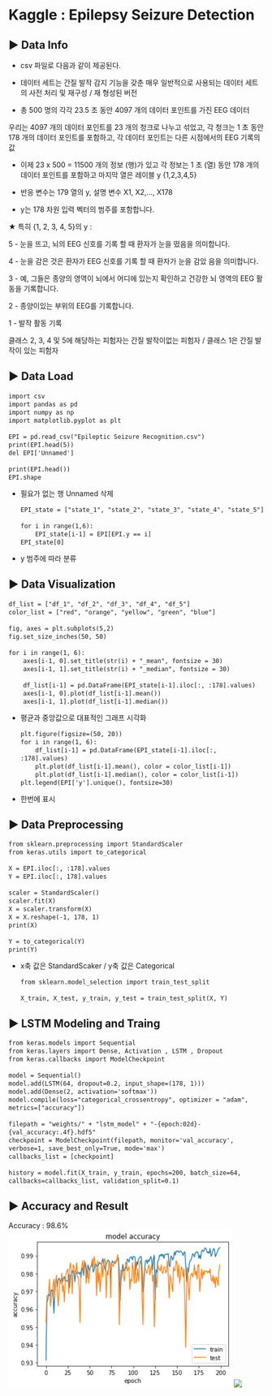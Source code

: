 # Kaggle : Epilepsy Seizure Detection

## ▶ Data Info
- csv 파일로 다음과 같이 제공된다.

- 데이터 세트는 간질 발작 감지 기능을 갖춘 매우 일반적으로 사용되는 데이터 세트의 사전 처리 및 재구성 / 재 형성된 버전

- 총 500 명의 각각 23.5 초 동안 4097 개의 데이터 포인트를 가진 EEG 데이터

우리는 4097 개의 데이터 포인트를 23 개의 청크로 나누고 섞었고, 각 청크는 1 초 동안 178 개의 데이터 포인트를 포함하고, 각 데이터 포인트는 다른 시점에서의 EEG 기록의 값

- 이제 23 x 500 = 11500 개의 정보 (행)가 있고 각 정보는 1 초 (열) 동안 178 개의 데이터 포인트를 포함하고 마지막 열은 레이블 y {1,2,3,4,5}

- 반응 변수는 179 열의 y, 설명 변수 X1, X2,…, X178 

- y는 178 차원 입력 벡터의 범주를 포함합니다. 


★ 특히 {1, 2, 3, 4, 5}의 y :

5 - 눈을 뜨고, 뇌의 EEG 신호를 기록 할 때 환자가 눈을 떴음을 의미합니다.

4 - 눈을 감은 것은 환자가 EEG 신호를 기록 할 때 환자가 눈을 감았 음을 의미합니다.

3 - 예, 그들은 종양의 영역이 뇌에서 어디에 있는지 확인하고 건강한 뇌 영역의 EEG 활동을 기록합니다.

2 - 종양이있는 부위의 EEG를 기록합니다.

1 - 발작 활동 기록

클래스 2, 3, 4 및 5에 해당하는 피험자는 간질 발작이없는 피험자 / 클래스 1은 간질 발작이 있는 피험자

## ▶ Data Load

    import csv
    import pandas as pd
    import numpy as np
    import matplotlib.pyplot as plt

    EPI = pd.read_csv("Epileptic Seizure Recognition.csv")
    print(EPI.head(5))
    del EPI['Unnamed']

    print(EPI.head())
    EPI.shape
    
- 필요가 없는 행 Unnamed 삭제
    
      EPI_state = ["state_1", "state_2", "state_3", "state_4", "state_5"]

      for i in range(1,6):
          EPI_state[i-1] = EPI[EPI.y == i]
      EPI_state[0]
      
- y 범주에 따라 분류

## ▶ Data Visualization
    df_list = ["df_1", "df_2", "df_3", "df_4", "df_5"]
    color_list = ["red", "orange", "yellow", "green", "blue"]

    fig, axes = plt.subplots(5,2)
    fig.set_size_inches(50, 50)

    for i in range(1, 6):
        axes[i-1, 0].set_title(str(i) + "_mean", fontsize = 30)
        axes[i-1, 1].set_title(str(i) + "_median", fontsize = 30)

        df_list[i-1] = pd.DataFrame(EPI_state[i-1].iloc[:, :178].values)
        axes[i-1, 0].plot(df_list[i-1].mean())
        axes[i-1, 1].plot(df_list[i-1].median())
- 평균과 중앙값으로 대표적인 그래프 시각화

      plt.figure(figsize=(50, 20))
      for i in range(1, 6):
          df_list[i-1] = pd.DataFrame(EPI_state[i-1].iloc[:, :178].values)
          plt.plot(df_list[i-1].mean(), color = color_list[i-1])
          plt.plot(df_list[i-1].median(), color = color_list[i-1])
      plt.legend(EPI['y'].unique(), fontsize=30)
- 한번에 표시
  
## ▶ Data Preprocessing
    from sklearn.preprocessing import StandardScaler
    from keras.utils import to_categorical

    X = EPI.iloc[:, :178].values
    Y = EPI.iloc[:, 178].values

    scaler = StandardScaler()
    scaler.fit(X)
    X = scaler.transform(X)
    X = X.reshape(-1, 178, 1)
    print(X)

    Y = to_categorical(Y)
    print(Y)
- x축 값은 StandardScaker / y축 값은 Categorical

      from sklearn.model_selection import train_test_split

      X_train, X_test, y_train, y_test = train_test_split(X, Y)
 
## ▶ LSTM Modeling and Traing
    from keras.models import Sequential
    from keras.layers import Dense, Activation , LSTM , Dropout
    from keras.callbacks import ModelCheckpoint

    model = Sequential()
    model.add(LSTM(64, dropout=0.2, input_shape=(178, 1)))
    model.add(Dense(2, activation='softmax'))
    model.compile(loss="categorical_crossentropy", optimizer = "adam", metrics=["accuracy"])

    filepath = "weights/" + "lstm_model" + "-{epoch:02d}-{val_accuracy:.4f}.hdf5"
    checkpoint = ModelCheckpoint(filepath, monitor='val_accuracy', verbose=1, save_best_only=True, mode='max')
    callbacks_list = [checkpoint]

    history = model.fit(X_train, y_train, epochs=200, batch_size=64, callbacks=callbacks_list, validation_split=0.1)
    
## ▶ Accuracy and Result
Accuracy : 98.6%
<img src="images/lstm_accuracy.PNG">
<img src="image/lstm_loss.PNG">

